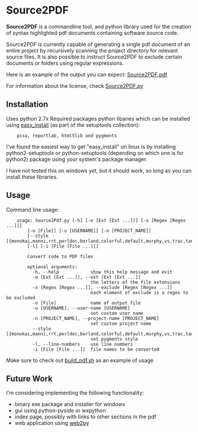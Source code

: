 Source2PDF
============

**Source2PDF** is a commandline tool, and python library used for the creation of 
syntax highlighted pdf documents containing software source code.

Source2PDF is currently capable of generating a single pdf document of an entire 
project by recursively scanning the project directory for relevant source files. 
It is also possible to instruct Source2PDF to exclude certain documents or folders 
using regular expressions.

Here is an example of the output you can expect: [Source2PDF.pdf](https://github.com/kellpossible/Source2PDF/blob/master/Source2Pdf.pdf?raw=true)

For information about the license, check [Source2PDF.py](https://github.com/kellpossible/Source2PDF/blob/master/Source2Pdf.py)

Installation
--------------

Uses python 2.7x
Required packages python libaries which can be installed
using [easy_install](https://pypi.python.org/pypi/setuptools) (as part of the 
setuptools collection):

        pisa, reportlab, html5lib and pygments

I've found the easiest way to get "easy\_install" on linux is by installing 
python2-setuptools or python-setuptools (depending on which one is for python2)
package using your system's package manager.

I have not tested this on windows yet, but it should work, so long as you can install these libraries.

Usage
--------------
Command line usage:

        usage: Source2Pdf.py [-h] [-e [Ext [Ext ...]]] [-x [Regex [Regex ...]]]
            [-o [File]] [-u [USERNAME]] [-n [PROJECT_NAME]]
            [--style [{monokai,manni,rrt,perldoc,borland,colorful,default,murphy,vs,trac,tango,fruity,autumn,bw,emacs,vim,pastie,friendly,native}]]
            [-l] [-i [File [File ...]]]

            Convert code to PDF files

            optional arguments:
              -h, --help            show this help message and exit
              -e [Ext [Ext ...]], --ext [Ext [Ext ...]]
                                    the letters of the file extensions
              -x [Regex [Regex ...]], --exclude [Regex [Regex ...]]
                                    each element of exclude is a regex to be excluded
              -o [File]             name of output file
              -u [USERNAME], --user-name [USERNAME]
                                    set custom user name
              -n [PROJECT_NAME], --project-name [PROJECT_NAME]
                                    set custom project name
              --style [{monokai,manni,rrt,perldoc,borland,colorful,default,murphy,vs,trac,tango,fruity,autumn,bw,emacs,vim,pastie,friendly,native}]
                                    set pygments style
              -l, --line-numbers    use line numbers
              -i [File [File ...]]  file names to be converted

Make sure to check out [build_pdf.sh](https://github.com/kellpossible/Source2PDF/blob/master/build_pdf.sh) as an example of usage

Future Work
------------

I'm considering implementing the following functionality:
* binary exe package and installer for windows
* gui using python-pyside or wxpython
* index page, possibly with links to other sections in the pdf
* web application using [web2py](http://web2py.com/)
